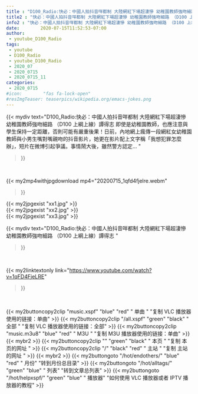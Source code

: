 ```yaml
---
title : "D100_Radio:快必：中國人拍抖音咩都制 大陸網紅下場超淒慘 幼稚園教師強吻細路 （D100 上綱上線）譚得志 "
title2 : "快必：中國人拍抖音咩都制 大陸網紅下場超淒慘 幼稚園教師強吻細路 （D100 上綱上線）譚得志 "
info2 : "快必：中國人拍抖音咩都制 大陸網紅下場超淒慘 幼稚園教師強吻細路 （D100 上綱上線）譚得志 即使是幼稚園教師，也應注意與學生保持一定距離，否則可能有嚴重後果！日前，內地網上瘋傳一段網紅女幼稚園教師與小男生嘴對嘴親吻的抖音影片，她更在影片配上文字稱「我想犯罪怎麼辦」，短片在微博引起爭議。事情鬧大後，雖然警方認定... "
date:        2020-07-15T11:52:53-07:00
author:
 - youtube_D100_Radio
tags:
 - youtube
 - D100_Radio
 - youtube_D100_Radio
 - 2020_07
 - 2020_0715
 - 2020_0715_11
categories:
 - 2020_0715
#icon:        "fas fa-lock-open"
#resImgTeaser: teaserpics/wikipedia.org/emacs-jokes.png
---
```


{{< mydiv text="D100_Radio:快必：中國人拍抖音咩都制 大陸網紅下場超淒慘 幼稚園教師強吻細路 （D100 上綱上線）譚得志 即使是幼稚園教師，也應注意與學生保持一定距離，否則可能有嚴重後果！日前，內地網上瘋傳一段網紅女幼稚園教師與小男生嘴對嘴親吻的抖音影片，她更在影片配上文字稱「我想犯罪怎麼辦」，短片在微博引起爭議。事情鬧大後，雖然警方認定... "
>}}
<br>


{{< my2mp4withjpgdownload mp4="20200715_1qfd4fjelre.webm"
>}}

{{< my2jpgexist "xx1.jpg" >}}<br>
{{< my2jpgexist "xx2.jpg" >}}<br>
{{< my2jpgexist "xx3.jpg" >}}<br>



{{< mydiv text="D100_Radio:快必：中國人拍抖音咩都制 大陸網紅下場超淒慘 幼稚園教師強吻細路 （D100 上綱上線）譚得志 "
>}}
<br>

{{< my2linktextonly link="https://www.youtube.com/watch?v=1qFD4FjeLRE"
>}}


<br>

{{< my2buttoncopy2clip "music.xspf"        "blue"   "red"    " 单曲 "  "复制 VLC 播放器使用的链接：单曲" >}} {{< my2buttoncopy2clip "/all.xspf"         "green"  "black"  " 全部 "  "复制 VLC 播放器使用的链接：全部" >}} {{< my2buttoncopy2clip "music.m3u8"        "blue"   "red"    " M3U  "    "复制 M3U 播放器使用的链接：单曲" >}} {{< mybr2 >}} {{< my2buttoncopy2clip ""                  "green"  "black"  " 本页 "    "复制 本页的网址 " >}} {{< my2buttoncopy2clip "/"                 "black"  "red"    " 主站 "    "复制 主站的网址 " >}} {{< mybr2 >}} {{< my2buttongoto      "/hot/endothers/"   "blue"   "red"    " 月份"   "转到月份总目录" >}} {{< my2buttongoto      "/hot/alltags/"     "green"  "blue"   " 列表"   "转到文章总列表" >}} {{< my2buttongoto      "/hot/helpxspf/"    "green"  "blue"   " 播放器" "如何使用 VLC 播放器或者 IPTV 播放器的教程" >}} 
